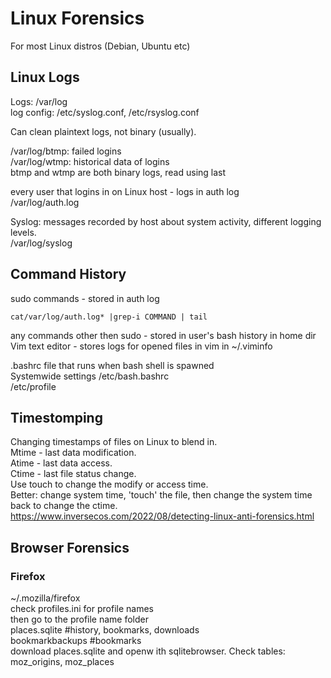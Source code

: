# Linux Forensics    
For most Linux distros (Debian, Ubuntu etc)    
## Linux Logs
Logs: /var/log     
log config: /etc/syslog.conf, /etc/rsyslog.conf     

Can clean plaintext logs, not binary (usually).          

/var/log/btmp: failed logins    
/var/log/wtmp: historical data of logins    
btmp and wtmp are both binary logs, read using last    

every user that logins in on Linux host - logs in auth log    
/var/log/auth.log    

Syslog: messages recorded by host about system activity, different logging levels.    
/var/log/syslog   

## Command History    
sudo commands - stored in auth log     

    cat/var/log/auth.log* |grep-i COMMAND | tail   

any commands other then sudo - stored in user's bash history in home dir      
Vim text editor - stores logs for opened files in vim in ~/.viminfo      

.bashrc file that runs when bash shell is spawned     
Systemwide settings
/etc/bash.bashrc     
/etc/profile    

## Timestomping     
Changing timestamps of files on Linux to blend in.    
Mtime - last data modification.    
Atime - last data access.   
Ctime - last file status change.     
Use touch to change the modify or access time.     
Better: change system time, 'touch' the file, then change the system time back to change the ctime.    
https://www.inversecos.com/2022/08/detecting-linux-anti-forensics.html     

## Browser Forensics   
### Firefox   
~/.mozilla/firefox   
check profiles.ini for profile names   
then go to the profile name folder   
places.sqlite      #history, bookmarks, downloads   
bookmarkbackups     #bookmarks   
download places.sqlite and openw ith sqlitebrowser. Check tables: moz_origins, moz_places    
